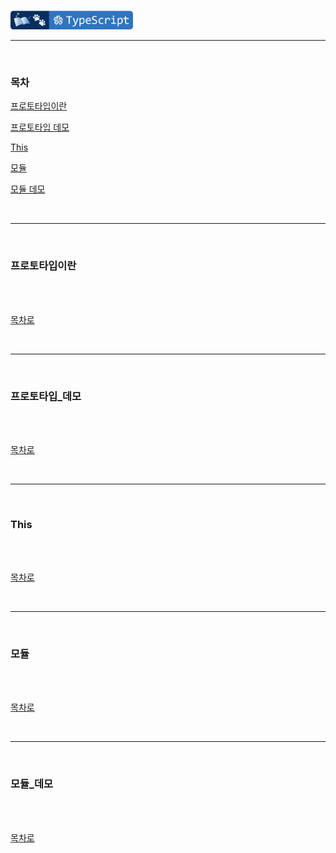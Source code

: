 <br />

<a href="https://github.com/seol-yu/TIL/tree/master/TypeScript/TS_OOP" target="_blank"><img src="https://github.com/seol-yu/TIL/blob/master/images/typescript-badge-logo.png?raw=true" height=30 /></a>
<br />

---

<br />

### 목차

[프로토타입이란](#프로토타입이란)

[프로토타입 데모](#프로토타입_데모)

[This](#This)

[모듈](#모듈)

[모듈 데모](#모듈_데모)

<br />

---

<br />

### 프로토타입이란

<br />



<br />

[목차로](#목차)

<br />

---

<br />

### 프로토타입_데모

<br />



<br />

[목차로](#목차)

<br />

---

<br />

### This

<br />



<br />

[목차로](#목차)

<br />

---

<br />

### 모듈

<br />



<br />

[목차로](#목차)

<br />

---

<br />

### 모듈_데모

<br />



<br />

[목차로](#목차)

<br />
